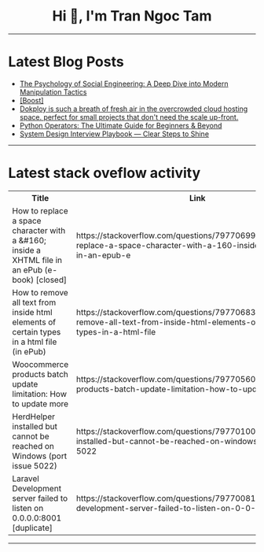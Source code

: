 <h1 align="center">Hi 👋, I'm Tran Ngoc Tam</h1>

---

# Latest Blog Posts 
<!-- BLOG-POST-LIST:START -->
- [The Psychology of Social Engineering: A Deep Dive into Modern Manipulation Tactics](https://dev.to/gagreatprogrammer/the-psychology-of-social-engineering-a-deep-dive-into-modern-manipulation-tactics-3bid)
- [[Boost]](https://dev.to/amrosama57/-59di)
- [Dokploy is such a breath of fresh air in the overcrowded cloud hosting space. perfect for small projects that don&#39;t need the scale up-front.](https://dev.to/squishy/dokploy-is-such-a-breath-of-fresh-air-in-the-overcrowded-cloud-hosting-space-perfect-for-small-26le)
- [Python Operators: The Ultimate Guide for Beginners &amp; Beyond](https://dev.to/satyam_gupta_0d1ff2152dcc/python-operators-the-ultimate-guide-for-beginners-beyond-3eh6)
- [System Design Interview Playbook — Clear Steps to Shine](https://dev.to/robort-gabriel/system-design-interview-playbook-clear-steps-to-shine-a2o)
<!-- BLOG-POST-LIST:END -->

---

# Latest stack oveflow activity
<table>
  <tr><th>Title</th><th>Link</th></tr>
  <!-- STACKOVERFLOW:START --><tr><td>How to replace a space character with a &amp;#160; inside a XHTML file in an ePub &lpar;e-book&rpar; [closed]</td><td>https://stackoverflow.com/questions/79770699/how-to-replace-a-space-character-with-a-160-inside-a-xhtml-file-in-an-epub-e</td></tr><tr><td>How to remove all text from inside html elements of certain types in a html file &lpar;in ePub&rpar;</td><td>https://stackoverflow.com/questions/79770683/how-to-remove-all-text-from-inside-html-elements-of-certain-types-in-a-html-file</td></tr><tr><td>Woocommerce products batch update limitation: How to update more</td><td>https://stackoverflow.com/questions/79770560/woocommerce-products-batch-update-limitation-how-to-update-more</td></tr><tr><td>HerdHelper installed but cannot be reached on Windows &lpar;port issue 5022&rpar;</td><td>https://stackoverflow.com/questions/79770100/herdhelper-installed-but-cannot-be-reached-on-windows-port-issue-5022</td></tr><tr><td>Laravel Development server failed to listen on 0.0.0.0:8001 [duplicate]</td><td>https://stackoverflow.com/questions/79770081/laravel-development-server-failed-to-listen-on-0-0-0-08001</td></tr><!-- STACKOVERFLOW:END -->
</table>

---


